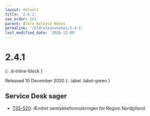 ```yaml
---
layout: default
title: '2.4.1'
nav_order: 241
parent: Ældre Release Notes
permalink: '/oldreleasenotes/2-4-1'
last_modified_date: '2020-12-09'
---
```


# 2.4.1
{: .d-inline-block }

Released 10 December 2020
{: .label .label-green }

## Service Desk sager
- [TS5-520](https://sd.trifork.com/browse/TS5-520): Ændret samtykkeformuleringen for Region Nordjylland
